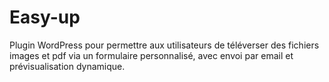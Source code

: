 # Easy-up
Plugin WordPress pour permettre aux utilisateurs de téléverser des fichiers images et pdf via un formulaire personnalisé, avec envoi par email et prévisualisation dynamique.
